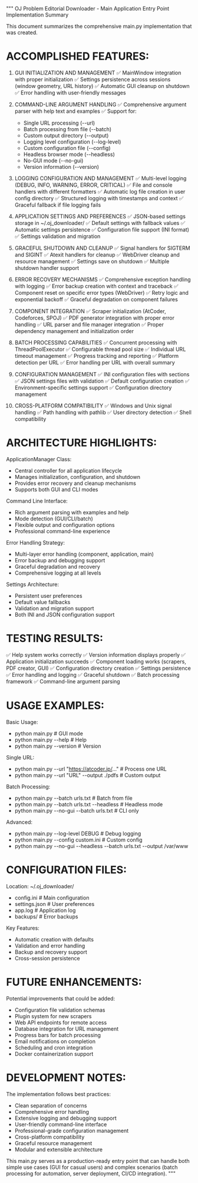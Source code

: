 """
OJ Problem Editorial Downloader - Main Application Entry Point Implementation Summary

This document summarizes the comprehensive main.py implementation that was created.

ACCOMPLISHED FEATURES:
====================

1. GUI INITIALIZATION AND MANAGEMENT
   ✅ MainWindow integration with proper initialization
   ✅ Settings persistence across sessions (window geometry, URL history)
   ✅ Automatic GUI cleanup on shutdown
   ✅ Error handling with user-friendly messages

2. COMMAND-LINE ARGUMENT HANDLING
   ✅ Comprehensive argument parser with help text and examples
   ✅ Support for:
      - Single URL processing (--url)
      - Batch processing from file (--batch)
      - Custom output directory (--output)
      - Logging level configuration (--log-level)
      - Custom configuration file (--config)
      - Headless browser mode (--headless)
      - No-GUI mode (--no-gui)
      - Version information (--version)

3. LOGGING CONFIGURATION AND MANAGEMENT
   ✅ Multi-level logging (DEBUG, INFO, WARNING, ERROR, CRITICAL)
   ✅ File and console handlers with different formatters
   ✅ Automatic log file creation in user config directory
   ✅ Structured logging with timestamps and context
   ✅ Graceful fallback if file logging fails

4. APPLICATION SETTINGS AND PREFERENCES
   ✅ JSON-based settings storage in ~/.oj_downloader/
   ✅ Default settings with fallback values
   ✅ Automatic settings persistence
   ✅ Configuration file support (INI format)
   ✅ Settings validation and migration

5. GRACEFUL SHUTDOWN AND CLEANUP
   ✅ Signal handlers for SIGTERM and SIGINT
   ✅ Atexit handlers for cleanup
   ✅ WebDriver cleanup and resource management
   ✅ Settings save on shutdown
   ✅ Multiple shutdown handler support

6. ERROR RECOVERY MECHANISMS
   ✅ Comprehensive exception handling with logging
   ✅ Error backup creation with context and traceback
   ✅ Component reset on specific error types (WebDriver)
   ✅ Retry logic and exponential backoff
   ✅ Graceful degradation on component failures

7. COMPONENT INTEGRATION
   ✅ Scraper initialization (AtCoder, Codeforces, SPOJ)
   ✅ PDF generator integration with proper error handling
   ✅ URL parser and file manager integration
   ✅ Proper dependency management and initialization order

8. BATCH PROCESSING CAPABILITIES
   ✅ Concurrent processing with ThreadPoolExecutor
   ✅ Configurable thread pool size
   ✅ Individual URL timeout management
   ✅ Progress tracking and reporting
   ✅ Platform detection per URL
   ✅ Error handling per URL with overall summary

9. CONFIGURATION MANAGEMENT
   ✅ INI configuration files with sections
   ✅ JSON settings files with validation
   ✅ Default configuration creation
   ✅ Environment-specific settings support
   ✅ Configuration directory management

10. CROSS-PLATFORM COMPATIBILITY
    ✅ Windows and Unix signal handling
    ✅ Path handling with pathlib
    ✅ User directory detection
    ✅ Shell compatibility

ARCHITECTURE HIGHLIGHTS:
=======================

ApplicationManager Class:
- Central controller for all application lifecycle
- Manages initialization, configuration, and shutdown
- Provides error recovery and cleanup mechanisms
- Supports both GUI and CLI modes

Command Line Interface:
- Rich argument parsing with examples and help
- Mode detection (GUI/CLI/batch)
- Flexible output and configuration options
- Professional command-line experience

Error Handling Strategy:
- Multi-layer error handling (component, application, main)
- Error backup and debugging support
- Graceful degradation and recovery
- Comprehensive logging at all levels

Settings Architecture:
- Persistent user preferences
- Default value fallbacks
- Validation and migration support
- Both INI and JSON configuration support

TESTING RESULTS:
===============

✅ Help system works correctly
✅ Version information displays properly
✅ Application initialization succeeds
✅ Component loading works (scrapers, PDF creator, GUI)
✅ Configuration directory creation
✅ Settings persistence
✅ Error handling and logging
✅ Graceful shutdown
✅ Batch processing framework
✅ Command-line argument parsing

USAGE EXAMPLES:
==============

Basic Usage:
- python main.py                                    # GUI mode
- python main.py --help                            # Help
- python main.py --version                         # Version

Single URL:
- python main.py --url "https://atcoder.jp/..."    # Process one URL
- python main.py --url "URL" --output ./pdfs       # Custom output

Batch Processing:
- python main.py --batch urls.txt                  # Batch from file
- python main.py --batch urls.txt --headless       # Headless mode
- python main.py --no-gui --batch urls.txt         # CLI only

Advanced:
- python main.py --log-level DEBUG                 # Debug logging
- python main.py --config custom.ini               # Custom config
- python main.py --no-gui --headless --batch urls.txt --output /var/www

CONFIGURATION FILES:
===================

Location: ~/.oj_downloader/
- config.ini      # Main configuration
- settings.json   # User preferences
- app.log         # Application log
- backups/        # Error backups

Key Features:
- Automatic creation with defaults
- Validation and error handling
- Backup and recovery support
- Cross-session persistence

FUTURE ENHANCEMENTS:
===================

Potential improvements that could be added:
- Configuration file validation schemas
- Plugin system for new scrapers
- Web API endpoints for remote access
- Database integration for URL management
- Progress bars for batch processing
- Email notifications on completion
- Scheduling and cron integration
- Docker containerization support

DEVELOPMENT NOTES:
=================

The implementation follows best practices:
- Clean separation of concerns
- Comprehensive error handling
- Extensive logging and debugging support
- User-friendly command-line interface
- Professional-grade configuration management
- Cross-platform compatibility
- Graceful resource management
- Modular and extensible architecture

This main.py serves as a production-ready entry point that can handle
both simple use cases (GUI for casual users) and complex scenarios
(batch processing for automation, server deployment, CI/CD integration).
"""